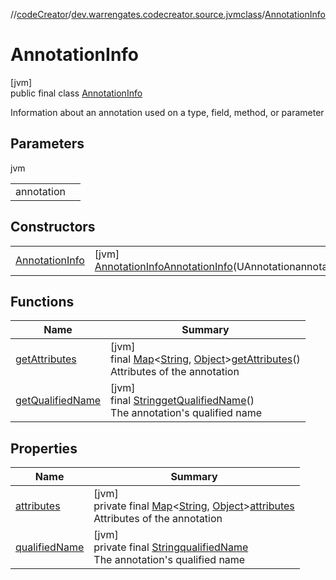 //[codeCreator](../../../index.md)/[dev.warrengates.codecreator.source.jvmclass](../index.md)/[AnnotationInfo](index.md)

# AnnotationInfo

[jvm]\
public final class [AnnotationInfo](index.md)

Information about an annotation used on a type, field, method, or parameter

## Parameters

jvm

| | |
|---|---|
| annotation |  |

## Constructors

| | |
|---|---|
| [AnnotationInfo](-annotation-info.md) | [jvm]<br>[AnnotationInfo](index.md)[AnnotationInfo](-annotation-info.md)(UAnnotationannotation) |

## Functions

| Name | Summary |
|---|---|
| [getAttributes](get-attributes.md) | [jvm]<br>final [Map](https://docs.oracle.com/javase/8/docs/api/java/util/Map.html)&lt;[String](https://docs.oracle.com/javase/8/docs/api/java/lang/String.html), [Object](https://docs.oracle.com/javase/8/docs/api/java/lang/Object.html)&gt;[getAttributes](get-attributes.md)()<br>Attributes of the annotation |
| [getQualifiedName](get-qualified-name.md) | [jvm]<br>final [String](https://docs.oracle.com/javase/8/docs/api/java/lang/String.html)[getQualifiedName](get-qualified-name.md)()<br>The annotation's qualified name |

## Properties

| Name | Summary |
|---|---|
| [attributes](index.md#756189466%2FProperties%2F-1216412040) | [jvm]<br>private final [Map](https://docs.oracle.com/javase/8/docs/api/java/util/Map.html)&lt;[String](https://docs.oracle.com/javase/8/docs/api/java/lang/String.html), [Object](https://docs.oracle.com/javase/8/docs/api/java/lang/Object.html)&gt;[attributes](index.md#756189466%2FProperties%2F-1216412040)<br>Attributes of the annotation |
| [qualifiedName](index.md#1600262402%2FProperties%2F-1216412040) | [jvm]<br>private final [String](https://docs.oracle.com/javase/8/docs/api/java/lang/String.html)[qualifiedName](index.md#1600262402%2FProperties%2F-1216412040)<br>The annotation's qualified name |
